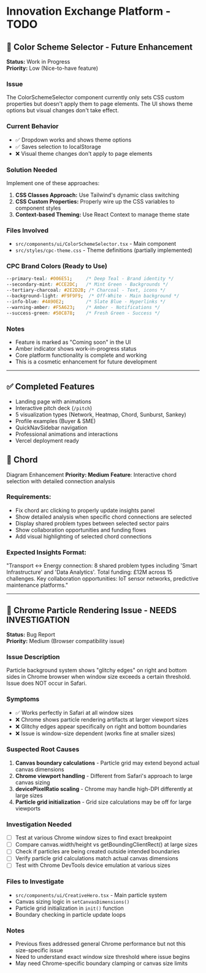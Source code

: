 # Innovation Exchange Platform - TODO

## 🎨 Color Scheme Selector - Future Enhancement

**Status:** Work in Progress  
**Priority:** Low (Nice-to-have feature)

### Issue
The ColorSchemeSelector component currently only sets CSS custom properties but doesn't apply them to page elements. The UI shows theme options but visual changes don't take effect.

### Current Behavior
- ✅ Dropdown works and shows theme options
- ✅ Saves selection to localStorage
- ❌ Visual theme changes don't apply to page elements

### Solution Needed
Implement one of these approaches:
1. **CSS Classes Approach:** Use Tailwind's dynamic class switching
2. **CSS Custom Properties:** Properly wire up the CSS variables to component styles
3. **Context-based Theming:** Use React Context to manage theme state

### Files Involved
- `src/components/ui/ColorSchemeSelector.tsx` - Main component
- `src/styles/cpc-theme.css` - Theme definitions (partially implemented)

### CPC Brand Colors (Ready to Use)
```css
--primary-teal: #006E51;     /* Deep Teal - Brand identity */
--secondary-mint: #CCE2DC;   /* Mint Green - Backgrounds */
--tertiary-charcoal: #2E2D2B; /* Charcoal - Text, icons */
--background-light: #F9F9F9;  /* Off-White - Main background */
--info-blue: #4A90E2;        /* Slate Blue - Hyperlinks */
--warning-amber: #F5A623;    /* Amber - Notifications */
--success-green: #50C878;    /* Fresh Green - Success */
```

### Notes
- Feature is marked as "Coming soon" in the UI
- Amber indicator shows work-in-progress status
- Core platform functionality is complete and working
- This is a cosmetic enhancement for future development

---

## ✅ Completed Features

- Landing page with animations
- Interactive pitch deck (`/pitch`)
- 5 visualization types (Network, Heatmap, Chord, Sunburst, Sankey)
- Profile examples (Buyer & SME)
- QuickNavSidebar navigation
- Professional animations and interactions
- Vercel deployment ready
## 🎯 Chord
 Diagram Enhancement
**Priority: Medium**
**Feature**: Interactive chord selection with detailed connection analysis

### Requirements:
- Fix chord arc clicking to properly update insights panel
- Show detailed analysis when specific chord connections are selected
- Display shared problem types between selected sector pairs
- Show collaboration opportunities and funding flows
- Add visual highlighting of selected chord connections

### Expected Insights Format:
"Transport ↔ Energy connection: 8 shared problem types including 'Smart Infrastructure' and 'Data Analytics'. Total funding: £12M across 15 challenges. Key collaboration opportunities: IoT sensor networks, predictive maintenance platforms."

---

## 🐛 Chrome Particle Rendering Issue - NEEDS INVESTIGATION

**Status:** Bug Report  
**Priority:** Medium (Browser compatibility issue)

### Issue Description
Particle background system shows "glitchy edges" on right and bottom sides in Chrome browser when window size exceeds a certain threshold. Issue does NOT occur in Safari.

### Symptoms
- ✅ Works perfectly in Safari at all window sizes
- ❌ Chrome shows particle rendering artifacts at larger viewport sizes
- ❌ Glitchy edges appear specifically on right and bottom boundaries
- ❌ Issue is window-size dependent (works fine at smaller sizes)

### Suspected Root Causes
1. **Canvas boundary calculations** - Particle grid may extend beyond actual canvas dimensions
2. **Chrome viewport handling** - Different from Safari's approach to large canvas sizing
3. **devicePixelRatio scaling** - Chrome may handle high-DPI differently at large sizes
4. **Particle grid initialization** - Grid size calculations may be off for large viewports

### Investigation Needed
- [ ] Test at various Chrome window sizes to find exact breakpoint
- [ ] Compare canvas.width/height vs getBoundingClientRect() at large sizes
- [ ] Check if particles are being created outside intended boundaries
- [ ] Verify particle grid calculations match actual canvas dimensions
- [ ] Test with Chrome DevTools device emulation at various sizes

### Files to Investigate
- `src/components/ui/CreativeHero.tsx` - Main particle system
- Canvas sizing logic in `setCanvasDimensions()`
- Particle grid initialization in `init()` function
- Boundary checking in particle update loops

### Notes
- Previous fixes addressed general Chrome performance but not this size-specific issue
- Need to understand exact window size threshold where issue begins
- May need Chrome-specific boundary clamping or canvas size limits